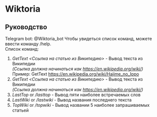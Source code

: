 # Wiktoria    

## Руководство      
Telegram bot: @Wiktoria_bot
Чтобы увидеться список команд, можете ввести команду /help.      
Список команд:     
1. *GetText <Ссылка на статью из Википедию>* - Вывод текста из Википедии     
_(Cсылка должна начинаться как https://en.wikipedia.org/wiki/)_     
Пример: GetText https://en.wikipedia.org/wiki/Hajime_no_Ippo     
1. *GetText <Ссылка на статью из Википедию>* - Вывод текста из Википедии    
_(Cсылка должна начинаться как https://en.wikipedia.org/wiki/)_    
2. *LastTop* or */lasttop* - Вывод пяти наиболее встречаемых слов     
3. *LastWiki* or */lastwiki* - Вывод названия последнего текста      
4. *TopWiki* or */topwiki* - Вывод названии 5 наиболее запрашиваемых статьей
